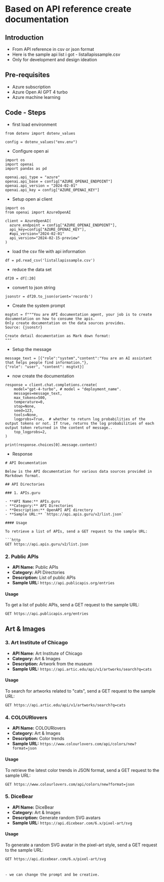 # Based on API reference create documentation

## Introduction

- From API reference in csv or json format
- Here is the sample api list i got - listallapissample.csv
- Only for development and design ideation

## Pre-requisites

- Azure subscription
- Azure Open AI GPT 4 turbo
- Azure machine learning

## Code - Steps

- first load environment

```
from dotenv import dotenv_values

config = dotenv_values("env.env")
```

- Configure open ai

```
import os
import openai
import pandas as pd

openai.api_type = "azure"
openai.api_base = config["AZURE_OPENAI_ENDPOINT"]
openai.api_version = "2024-02-01"
openai.api_key = config["AZURE_OPENAI_KEY"]
```

- Setup open ai client

```
import os
from openai import AzureOpenAI

client = AzureOpenAI(
  azure_endpoint = config["AZURE_OPENAI_ENDPOINT"], 
  api_key=config["AZURE_OPENAI_KEY"],  
  #api_version="2024-02-01"
  api_version="2024-02-15-preview"
)
```

- load the csv file with api information

```
df = pd.read_csv('listallapissample.csv')
```

- reduce the data set

```
df20 = df[:20]
```

- convert to json string

```
jsonstr = df20.to_json(orient='records')
```

- Create the system prompt

```
msgtxt = f"""You are API documentation agent, your job is to create documentation on how to consume the apis.
Only create documentation on the data sources provides.
Source: {jsonstr}

Create detail documentation as Mark down format:
"""
```

- Setup the message

```
message_text = [{"role":"system","content":"You are an AI assistant that helps people find information."},
{"role": "user", "content": msgtxt}]
```

- now create the documentation

```
response = client.chat.completions.create(
    model="gpt-4-turbo", # model = "deployment_name".
    messages=message_text,
    max_tokens=500,
    temperature=0,
    stop=None,
    seed=123,
    tools=None,
    logprobs=True,  # whether to return log probabilities of the output tokens or not. If true, returns the log probabilities of each output token returned in the content of message..
    top_logprobs=2,
)

print(response.choices[0].message.content)
```

- Response

```
# API Documentation

Below is the API documentation for various data sources provided in Markdown format.

## API Directories

### 1. APIs.guru

- **API Name:** APIs.guru
- **Category:** API Directories
- **Description:** OpenAPI API directory
- **Sample URL:** `https://api.apis.guru/v2/list.json`

#### Usage

To retrieve a list of APIs, send a GET request to the sample URL:

```http
GET https://api.apis.guru/v2/list.json
```

### 2. Public APIs

- **API Name:** Public APIs
- **Category:** API Directories
- **Description:** List of public APIs
- **Sample URL:** `https://api.publicapis.org/entries`

#### Usage

To get a list of public APIs, send a GET request to the sample URL:

```http
GET https://api.publicapis.org/entries
```

## Art & Images

### 3. Art Institute of Chicago

- **API Name:** Art Institute of Chicago
- **Category:** Art & Images
- **Description:** Artwork from the museum
- **Sample URL:** `https://api.artic.edu/api/v1/artworks/search?q=cats`

#### Usage

To search for artworks related to "cats", send a GET request to the sample URL:

```http
GET https://api.artic.edu/api/v1/artworks/search?q=cats
```

### 4. COLOURlovers

- **API Name:** COLOURlovers
- **Category:** Art & Images
- **Description:** Color trends
- **Sample URL:** `https://www.colourlovers.com/api/colors/new?format=json`

#### Usage

To retrieve the latest color trends in JSON format, send a GET request to the sample URL:

```http
GET https://www.colourlovers.com/api/colors/new?format=json
```

### 5. DiceBear

- **API Name:** DiceBear
- **Category:** Art & Images
- **Description:** Generate random SVG avatars
- **Sample URL:** `https://api.dicebear.com/6.x/pixel-art/svg`

#### Usage

To generate a random SVG avatar in the pixel-art style, send a GET request to the sample URL:

```http
GET https://api.dicebear.com/6.x/pixel-art/svg
```

### 
```

- we can change the prompt and be creative.